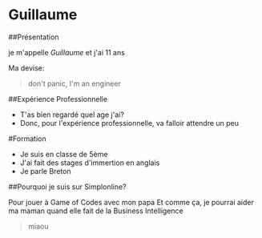 # Guillaume


##Présentation

je m'appelle _Guillaume_ et j'ai 11 ans

Ma devise: 

> don't panic, I'm an engineer

##Expérience Professionnelle

* T'as bien regardé quel age j'ai?
* Donc, pour l'expérience professionnelle, va falloir attendre un peu

#Formation

* Je suis en classe de 5ème
* J'ai fait des stages d'immertion en anglais
* Je parle Breton

##Pourquoi je suis sur Simplonline?

Pour jouer à Game of Codes avec mon papa
Et comme ça, je pourrai aider ma maman quand elle fait de la Business Intelligence

> miaou 